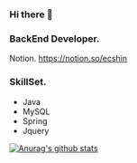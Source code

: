 ### Hi there 👋

### BackEnd Developer.
Notion. <https://notion.so/ecshin>
### SkillSet.
- Java
- MySQL
- Spring
- Jquery

[![Anurag's github stats](https://github-readme-stats.vercel.app/api?username=chd830)](https://github.com/anuraghazra/github-readme-stats)
<!-- 

[![Tech Blog Badge](http://img.shields.io/badge/-Tech%20blog-black?style=flat-square&logo=github&link=https://notion.so/ecshin/)](https://notion.so/ecshin/)
Here are some ideas to get you started:

- 🔭 I’m currently working on ...
- 🌱 I’m currently learning ...
- 👯 I’m looking to collaborate on ...
- 🤔 I’m looking for help with ...
- 💬 Ask me about ...
- 📫 How to reach me: ...
- 😄 Pronouns: ...
- ⚡ Fun fact: ...
-->
